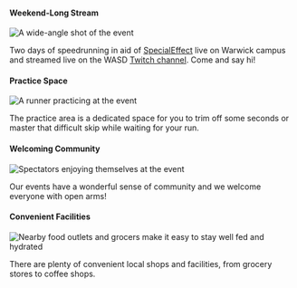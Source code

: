 <div class="content" markdown="1">

#### Weekend-Long Stream
![A wide-angle shot of the event](/dist/img/speedrunning.jpg)

Two days of speedrunning in aid of [SpecialEffect](https://specialeffect.org) live on Warwick campus and streamed live on the WASD [Twitch channel](https://twitch.tv/warwickspeedrun). Come and say hi!
</div>

<div class="content" markdown="1">

#### Practice Space
![A runner practicing at the event](/dist/img/practise.jpg)

The practice area is a dedicated space for you to trim off some seconds or master that difficult skip while waiting for your run.
</div>


<div class="content" markdown="1">

#### Welcoming Community
![Spectators enjoying themselves at the event](/dist/img/community.jpg)

Our events have a wonderful sense of community and we welcome everyone with open arms!
</div>

<div class="content" markdown="1">

#### Convenient Facilities
![Nearby food outlets and grocers make it easy to stay well fed and hydrated](/dist/img/facilities.jpg)

There are plenty of convenient local shops and facilities, from grocery stores to coffee shops.
</div>